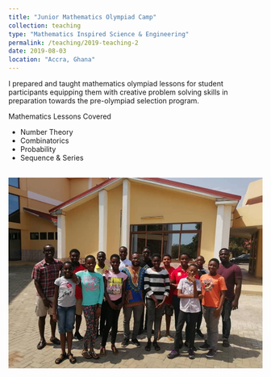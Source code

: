 ```yaml
---
title: "Junior Mathematics Olympiad Camp"
collection: teaching
type: "Mathematics Inspired Science & Engineering"
permalink: /teaching/2019-teaching-2
date: 2019-08-03
location: "Accra, Ghana"
---
```



I prepared and taught mathematics olympiad lessons for student participants equipping them with creative problem solving skills in preparation towards the pre-olympiad selection program. 

Mathematics Lessons Covered 
* Number Theory
* Combinatorics
* Probability
* Sequence & Series
 

 <br/><img src='/images/mise_prog.jpg'>